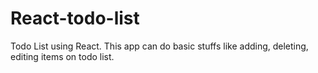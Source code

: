 # React-todo-list

Todo List using React. This app can do basic stuffs like adding, deleting, editing items on todo list.
